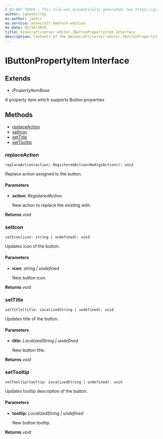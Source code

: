 ```yaml
---
# DO NOT TOUCH — This file was automatically generated. See https://github.com/mojang/minecraftapidocsgenerator to modify descriptions, examples, etc.
author: jakeshirley
ms.author: jashir
ms.service: minecraft-bedrock-edition
ms.date: 02/10/2025
title: minecraft/server-editor.IButtonPropertyItem Interface
description: Contents of the @minecraft/server-editor.IButtonPropertyItem class.
---
```

# IButtonPropertyItem Interface

## Extends
- *IPropertyItemBase*

A property item which supports Button properties

## Methods
- [replaceAction](#replaceaction)
- [setIcon](#seticon)
- [setTitle](#settitle)
- [setTooltip](#settooltip)

### **replaceAction**
`
replaceAction(action: RegisteredAction<NoArgsAction>): void
`

Replace action assigned to the button.

#### **Parameters**
- **action**: *RegisteredAction<NoArgsAction>*
  
  New action to replace the existing with.

**Returns** *void*

### **setIcon**
`
setIcon(icon: string | undefined): void
`

Updates icon of the button.

#### **Parameters**
- **icon**: *string | undefined*
  
  New button icon.

**Returns** *void*

### **setTitle**
`
setTitle(title: LocalizedString | undefined): void
`

Updates title of the button.

#### **Parameters**
- **title**: *LocalizedString | undefined*
  
  New button title.

**Returns** *void*

### **setTooltip**
`
setTooltip(tooltip: LocalizedString | undefined): void
`

Updates tooltip description of the button.

#### **Parameters**
- **tooltip**: *LocalizedString | undefined*
  
  New button tooltip.

**Returns** *void*
